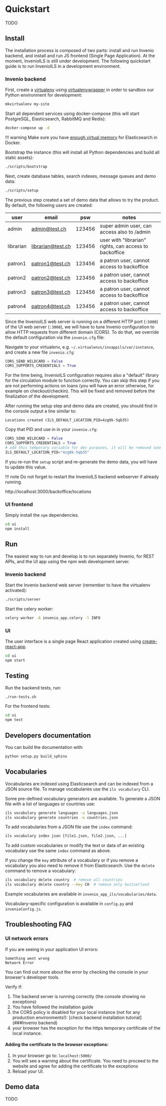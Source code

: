 # Quickstart

TODO

## Install

The installation process is composed of two parts: install and run Invenio backend, and install and run JS frontend (Single Page Application).
At the moment, InvenioILS is still under development. The following quickstart guide is to run InvenioILS in a development environment.

### Invenio backend

First, create a [virtualenv](https://virtualenv.pypa.io/en/stable/installation/) using [virtualenvwrapper](https://virtualenvwrapper.readthedocs.io/en/latest/install.html)
in order to sandbox our Python environment for development:

```bash
mkvirtualenv my-site
```

Start all dependent services using docker-compose (this will start PostgreSQL, Elasticsearch, RabbitMQ and Redis):

```bash
docker-compose up -d
```

!!! warning
    Make sure you have [enough virtual memory](https://www.elastic.co/guide/en/elasticsearch/reference/current/docker.html#docker-cli-run-prod-mode) for Elasticsearch in Docker.

Bootstrap the instance (this will install all Python dependencies and build all static assets):

```bash
./scripts/bootstrap
```

Next, create database tables, search indexes, message queues and demo data:

```bash
./scripts/setup
```

The previous step created a set of demo data that allows to try the product. By default, the following users are created:

| user | email | psw | notes |
| - | - | - | - |
| admin | admin@test.ch | 123456 | super admin user, can access also to /admin |
| librarian | librarian@test.ch | 123456 | user with "librarian" rights, can access to backoffice |
| patron1 | patron1@test.ch | 123456 | a patron user, cannot access to backoffice |
| patron2 | patron2@test.ch | 123456 | a patron user, cannot access to backoffice |
| patron3 | patron3@test.ch | 123456 | a patron user, cannot access to backoffice |
| patron4 | patron4@test.ch | 123456 | a patron user, cannot access to backoffice |

Since the InvenioILS web server is running on a different HTTP port (`:5000`) of the UI web server (`:3000`), we will have to tune Invenio configuration
to allow HTTP requests from different domain (CORS). To do that, we override the default configuration via the `invenio.cfg` file:

Navigate to your virtualenv, e.g. `~/.virtualenvs/invappils/var/instance`, and create a new file `invenio.cfg`:

```python
CORS_SEND_WILDCARD = False
CORS_SUPPORTS_CREDENTIALS = True
```

For the time being, InvenioILS configuration requires also a "default" library for the circulation module to function correctly.
You can skip this step if you are not performing actions on loans (you will have an error otherwise, for example on checkout/checkin).
This will be fixed and removed before the finalization of the development.

After running the setup step and demo data are created, you should find in the console output a line similar to:

```console
Locations created (ILS_DEFAULT_LOCATION_PID=4zg8k-5qb35)
```

Copy that PID and use in in your `invenio.cfg`:

```python
CORS_SEND_WILDCARD = False
CORS_SUPPORTS_CREDENTIALS = True
# add this temporary variable for dev purposes, it will be removed soon
ILS_DEFAULT_LOCATION_PID="4zg8k-5qb35"
```

If you re-run the `setup` script and re-generate the demo data, you will have to update this value.

!!! note
    Do not forget to restart the InvenioILS backend webserver if already running.


http://localhost:3000/backoffice/locations

### UI frontend

Simply install the `npm` dependencies.

```bash
cd ui
npm install
```

## Run

The easiest way to run and develop is to run separately Invenio, for REST APIs, and the UI app using the npm web development server.

### Invenio backend

Start the Invenio backend web server (remember to have the virtualenv activated):

```bash
./scripts/server
```

Start the celery worker:

```bash
celery worker -A invenio_app.celery -l INFO
```

### UI

The user interface is a single page React application created using [create-react-app](https://facebook.github.io/create-react-app/).

```bash
cd ui
npm start
```

## Testing

Run the backend tests, run:

```bash
./run-tests.sh
```

For the frontend tests:
```bash
cd ui
npm test
```

## Developers documentation

You can build the documentation with:

```bash
python setup.py build_sphinx
```

## Vocabularies

Vocabularies are indexed using Elasticsearch and can be indexed from a JSON
source file. To manage vocabularies use the ``ils vocabulary`` CLI.

Some pre-defined vocabulary generators are available. To generate a JSON file
with a list of languages or countries use:

```bash
ils vocabulary generate languages -o languages.json
ils vocabulary generate countries -o countries.json
```

To add vocabularies from a JSON file use the ``index`` command:

```bash
ils vocabulary index json [file1.json, file2.json, ...]
```

To add custom vocabularies or modify the text or data of an existing vocabulary
use the same ``index`` command as above.

If you change the ``key`` attribute of a vocabulary or if you remove a vocabulary
you also need to remove it from Elasticsearch. Use the ``delete`` command to
remove a vocabulary:

```bash
ils vocabulary delete country  # remove all countries
ils vocabulary delete country --key CH  # remove only Switzerland
```

Example vocabularies are available in ``invenio_app_ils/vocabularies/data``.

Vocabulary-specific configuration is available in ``config.py`` and ``invenioConfig.js``.


## Troubleshooting FAQ

### UI network errors

If you are seeing in your application UI errors:
```
Something went wrong
Network Error
```

You can find out more about the error by checking the console in your browser's developer tools.

Verify if:

1. The backend server is running correctly (the console showing no exceptions)
2. You have followed the installation guide 
3. the CORS policy is disabled for your local instance (not for any production environments!): [check backend installation tutorial](###Invenio backend)
4. your browser has the exception for the https temporary certificate of the local instance.   

#### Adding the certificate to the browser exceptions:
1. In your browser go to:
```localhost:5000/```
2. You will see a warning about the certificate. You need to proceed to the website and agree for adding the certificate to the exceptions
3. Reload your UI. 


## Demo data

TODO
